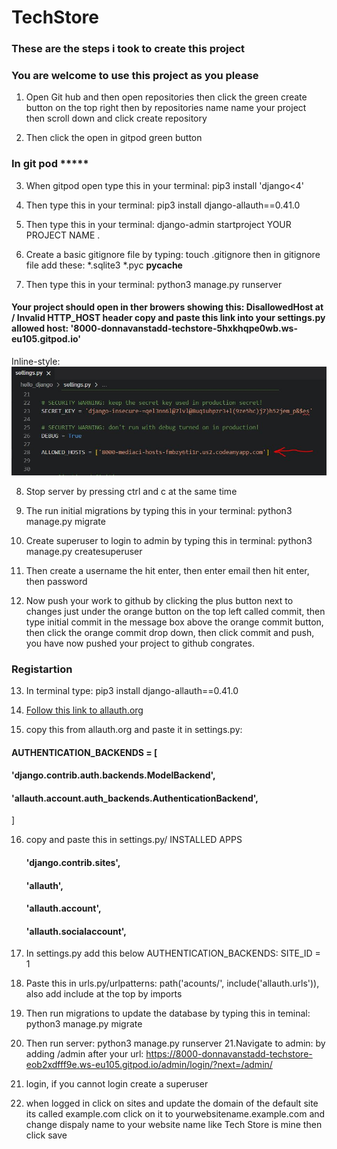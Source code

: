 # TechStore

### These are the steps i took to create this project
### You are welcome to use this project as you please

1. Open Git hub and then open repositories then click the green create button on the top right then by repositories name name your project then scroll down and click create repository

2. Then click the open in gitpod green button

### In git pod *****

3. When gitpod open type this in your terminal: pip3 install 'django<4'

4. Then type this in your terminal: pip3 install django-allauth==0.41.0

5. Then type this in your terminal: django-admin startproject YOUR PROJECT NAME .

6. Create a basic gitignore file by typing: touch .gitignore then in gitignore file add these: *.sqlite3 *.pyc __pycache__

7. Then type this in your terminal: python3 manage.py runserver

#### Your project should open in ther browers showing this: DisallowedHost at / Invalid HTTP_HOST header copy and paste this link into your settings.py allowed host: '8000-donnavanstadd-techstore-5hxkhqpe0wb.ws-eu105.gitpod.io'
 
Inline-style: 
![alt text](allowed_hosts.jpeg "Logo Title Text 1")

8. Stop server by pressing ctrl and c at the same time

9. The run initial migrations by typing this in your terminal: python3 manage.py migrate

10. Create superuser to login to admin by typing this in terminal: python3 manage.py createsuperuser

11. Then create a username the hit enter, then enter email then hit enter, then password

12. Now push your work to github by clicking the plus button next to changes just under the orange button on the top left called commit, then type initial commit in the message box above the orange commit button, then click the orange commit drop down, then click commit and push, you have now pushed your project to github congrates.

### Registartion
13. In terminal type: pip3 install django-allauth==0.41.0

14. [Follow this link to allauth.org](https://docs.allauth.org/en/latest/installation/quickstart.html)

15. copy this from allauth.org and paste it in settings.py: 
#### AUTHENTICATION_BACKENDS = [
 ####  'django.contrib.auth.backends.ModelBackend',

  #### 'allauth.account.auth_backends.AuthenticationBackend',
]

16. copy and paste this in settings.py/ INSTALLED APPS

    #### 'django.contrib.sites',
    #### 'allauth',
    #### 'allauth.account',
    #### 'allauth.socialaccount',

17. In settings.py add this below AUTHENTICATION_BACKENDS: SITE_ID = 1

18. Paste this in urls.py/urlpatterns: path('acounts/', include('allauth.urls')), also add include at the top by imports

19. Then run migrations to update the database by typing this in teminal: python3 manage.py migrate 

20. Then run server: python3 manage.py runserver
21.Navigate to admin: by adding /admin after your url: https://8000-donnavanstadd-techstore-eob2xdfff9e.ws-eu105.gitpod.io/admin/login/?next=/admin/
22. login, if you cannot login create a superuser
23. when logged in click on sites and update the domain of the default site its called example.com click on it to yourwebsitename.example.com and change dispaly name to your website name like Tech Store is mine then click save